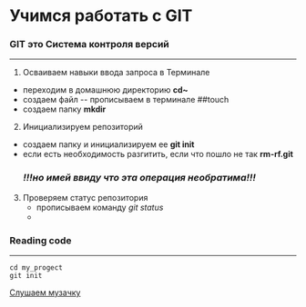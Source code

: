 #   Учимся работать с  GIT 

### GIT это Система контроля версий
----

1. Осваиваем навыки ввода запроса в Терминале
 -  переходим в домашнюю директорию **cd~**
 -  создаем файл -- прописываем в терминале ##touch
 -  создаем папку **mkdir**
2. Инициализируем репозиторий
  - создаем папку и инициализируем ее **git init**
  - если есть необходимость разгитить, если что пошло не так **rm-rf.git**
    ### *!!!но имей ввиду что эта операция необратима!!!*


3. Проверяем статус репозитория
   - прописываем команду *git status*
   - 

### Reading code
----

``` mkdir my_project
cd my_progect
git init
```




[Слушаем музачку](https://www.radiorecord.ru "RadioRecord")
